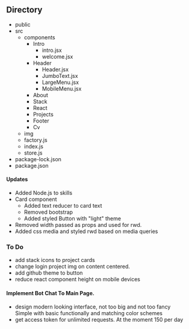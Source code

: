 ## Directory
- public
- src
  - components
    - Intro
      - intro.jsx
      - welcome.jsx
    - Header
      - Header.jsx
      - JumboText.jsx
      - LargeMenu.jsx
      - MobileMenu.jsx
    - About
    - Stack
    - React
    - Projects
    - Footer
    - Cv
  - img
  - factory.js
  - index.js
  - store.js
- package-lock.json
- package.json

#### Updates
* Added Node.js to skills
* Card component
  * Added text reducer to card text 
  * Removed bootstrap
  * Added styled Button with "light" theme
* Removed width passed as props and used for rwd.
* Added css media and styled rwd based on media queries


### To Do
* add stack icons to project cards
* change login project img on content centered.
* add github theme to button
* reduce react component height on mobile devices
#### Implement Bot Chat To Main Page.
* design modern looking interface, not too big and not too fancy\
  Simple with basic functionally and matching color schemes
* get access token for unlimited requests. At the moment 150 per day
